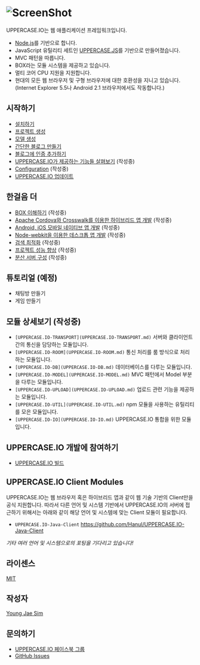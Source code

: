 # ![ScreenShot](https://raw.githubusercontent.com/Hanul/UPPERCASE.IO/master/LOGO.png)
UPPERCASE.IO는 웹 애플리케이션 프레임워크입니다.
* [Node.js](http://nodejs.org)를 기반으로 합니다.
* JavaScript 유틸리티 세트인 [UPPERCASE.JS](UPPERCASE.JS.md)를 기반으로 만들어졌습니다.
* MVC 패턴을 따릅니다.
* BOX라는 모듈 시스템을 제공하고 있습니다.
* 멀티 코어 CPU 지원을 지원합니다.
* 현대의 모든 웹 브라우저 및 구형 브라우저에 대한 호환성을 지니고 있습니다. (Internet Explorer 5.5나 Android 2.1 브라우저에서도 작동합니다.)

## 시작하기
* [설치하기](INSTALL.md)
* [프로젝트 생성](CREATE_PROJECT.md)
* [모델 생성](CREATE_MODEL.md)
* [간단한 블로그 만들기](MAKE_BLOG.md)
* [블로그에 인증 추가하기](ADD_AUTH_TO_BLOG.md)
* [UPPERCASE.IO가 제공하는 기능들 살펴보기](OVERVIEW.md) (작성중)
* [Configuration](CONFIG.md) (작성중)
* [UPPERCASE.IO 업데이트](UPDATE.md)

## 한걸음 더
* [BOX 이해하기](BOX.md) (작성중)
* [Apache Cordova와 Crosswalk를 이용한 하이브리드 앱 개발](CORDOVA.md) (작성중)
* [Android, iOS 모바일 네이티브 앱 개발](MOBILE_NATIVE.md) (작성중)
* [Node-webkit을 이용한 데스크톱 앱 개발](NODE_WEBKIT.md) (작성중)
* [검색 최적화](SEO.md) (작성중)
* [프로젝트 성능 향상](SPEED_UP.md) (작성중)
* [분산 서버 구성](DISTRIBUTION.md) (작성중)

## 튜토리얼 (예정)
* 채팅방 만들기
* 게임 만들기

## 모듈 상세보기 (작성중)
* `[UPPERCASE.IO-TRANSPORT](UPPERCASE.IO-TRANSPORT.md)` 서버와 클라이언트간의 통신을 담당하는 모듈입니다.
* `[UPPERCASE.IO-ROOM](UPPERCASE.IO-ROOM.md)` 통신 처리를 룸 방식으로 처리하는 모듈입니다.
* `[UPPERCASE.IO-DB](UPPERCASE.IO-DB.md)` 데이터베이스를 다루는 모듈입니다.
* `[UPPERCASE.IO-MODEL](UPPERCASE.IO-MODEL.md)` MVC 패턴에서 Model 부분을 다루는 모듈입니다.
* `[UPPERCASE.IO-UPLOAD](UPPERCASE.IO-UPLOAD.md)` 업로드 관련 기능을 제공하는 모듈입니다.
* `[UPPERCASE.IO-UTIL](UPPERCASE.IO-UTIL.md)` npm 모듈을 사용하는 유틸리티를 모은 모듈입니다.
* `[UPPERCASE.IO-IO](UPPERCASE.IO-IO.md)` UPPERCASE.IO 통합을 위한 모듈입니다.

## UPPERCASE.IO 개발에 참여하기
* [UPPERCASE.IO 빌드](BUILD.md)

## UPPERCASE.IO Client Modules
UPPERCASE.IO는 웹 브라우저 혹은 하이브리드 앱과 같이 웹 기술 기반의 Client만을 공식 지원합니다. 따라서 다른 언어 및 시스템 기반에서 UPPERCASE.IO의 서버에 접근하기 위해서는 아래와 같이 해당 언어 및 시스템에 맞는 Client 모듈이 필요합니다.

* `UPPERCASE.IO-Java-Client` https://github.com/Hanul/UPPERCASE.IO-Java-Client

*기타 여러 언어 및 시스템으로의 포팅을 기다리고 있습니다!*

## 라이센스
[MIT](../../LICENSE)

## 작성자
[Young Jae Sim](https://github.com/Hanul)

## 문의하기
* [UPPERCASE.IO 페이스북 그룹](https://www.facebook.com/groups/uppercase/)
* [GitHub Issues](https://github.com//UPPERCASE.IO/issues)
